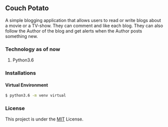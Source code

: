 ## Couch Potato

A simple blogging application that allows users to read or write blogs about a movie or a TV-show. They can comment and like each blog. They can also follow the Author of the blog and get alerts when the Author posts something new.
### Technology as of now

1. Python3.6


### Installations

#### Virtual Environment

```bash
$ python3.6 -m venv virtual
```


### License
This project is under the [MIT](https://opensource.org/licenses/MIT) License.
